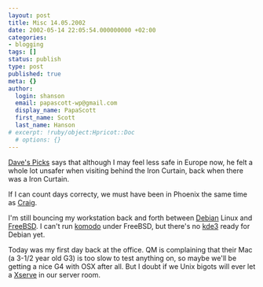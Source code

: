 ```yaml
---
layout: post
title: Misc 14.05.2002
date: 2002-05-14 22:05:54.000000000 +02:00
categories:
- blogging
tags: []
status: publish
type: post
published: true
meta: {}
author:
  login: shanson
  email: papascott-wp@gmail.com
  display_name: PapaScott
  first_name: Scott
  last_name: Hanson
# excerpt: !ruby/object:Hpricot::Doc
  # options: {}
---
```

<p><a href="http://davespicks.com/archive/2002/0514.html">Dave's Picks</a> says that although I may feel less safe in Europe now, he felt a whole lot unsafer when visiting behind the Iron Curtain, back when there was a Iron Curtain. </p>
<p>If I can count days correcty, we must have been in Phoenix the same time as <a href="http://booknotes.weblogs.com/2002/05/14">Craig</a>.</p>
<p>I'm still bouncing my workstation back and forth between <a href="http://www.debian.org">Debian</a> Linux and <a href="http://www.freebsd.org">FreeBSD</a>. I can't run <a href="http://www.activestate.com/komodo">komodo</a> under FreeBSD, but there's no <a href="http://www.kde.org">kde3</a> ready for Debian yet. </p>
<p>Today was my first day back at the office. QM is complaining that their Mac (a 3-1/2 year old G3)  is too slow to test anything on, so maybe we'll be getting a nice G4 with OSX after all. But I doubt if we Unix bigots will ever let a <a href="http://www.apple.com/xserve/">Xserve</a> in our server room.</p>
